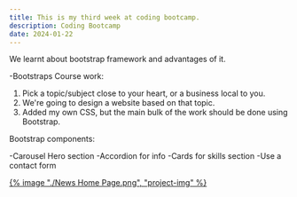 ```yaml
---
title: This is my third week at coding bootcamp.
description: Coding Bootcamp
date: 2024-01-22
---
```


We learnt about bootstrap framework and advantages of it.

-Bootstraps Course work:

1. Pick a topic/subject close to your heart, or a business local to you.
2. We're going to design a website based on that topic.
3. Added my own CSS, but the main bulk of the work should be done using Bootstrap.

Bootstrap components:

-Carousel Hero section
-Accordion for info
-Cards for skills section
-Use a contact form

<a href="https://kgrim23.github.io/Portfolio-BS-version-2/">
{% image "./News Home Page.png", "project-img" %}
</a>

<style>
    img {
        display: block;
        width: 40%;
        height: 40%;
        margin: auto;
		}
</style>
